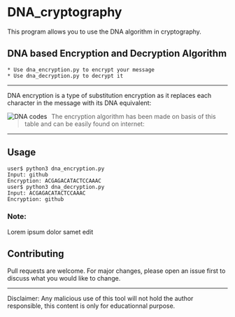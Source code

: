 # DNA_cryptography
This program allows you to use the DNA algorithm in cryptography. 

## DNA based Encryption and Decryption Algorithm

    * Use dna_encryption.py to encrypt your message
    * Use dna_decryption.py to decrypt it
----------------------------------------------------------------
DNA encryption is a type of substitution encryption as it replaces each character in the message with its DNA equivalent:

<img src="https://media.discordapp.net/attachments/635278809741918218/820718763031920680/dna_codes.png"
     alt="DNA codes"
     style="float: left; margin-right: 10px;" />
> The encryption algorithm has been made on basis of this table and can be easily found on internet:
----------------------------------------------------------------
## Usage

```
user$ python3 dna_encryption.py
Input: github
Encryption: ACGAGACATACTCCAAAC
user$ python3 dna_decryption.py
Input: ACGAGACATACTCCAAAC
Encryption: github
```

### Note:
Lorem ipsum dolor samet edit 

## Contributing
Pull requests are welcome. For major changes, please open an issue first to discuss what you would like to change.

----------------------------------------------------------------

Disclaimer: Any malicious use of this tool will not hold the author responsible, this content is only for educationnal purpose.

